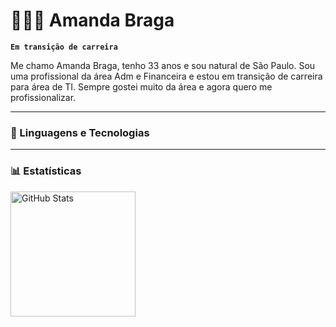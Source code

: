 # 👩🏻‍💻 Amanda Braga

**`Em transição de carreira`**

Me chamo Amanda Braga, tenho 33 anos e sou natural de São Paulo. Sou uma profissional da área Adm e Financeira e estou em transição de carreira para área de TI. Sempre gostei muito da área e agora quero me profissionalizar.

---

### 🤖 Linguagens e Tecnologias

---

### 📊 Estatísticas

<p>
  <img 
    align="left" 
    alt="GitHub Stats" 
    height="200" 
    style="padding-right: 10px;" 
    src="https://github-readme-stats.vercel.app/api?username=amandabraga985&show_icons=true&theme=tokyonight&include_all_commits=true&locale=pt-br" 
  />
